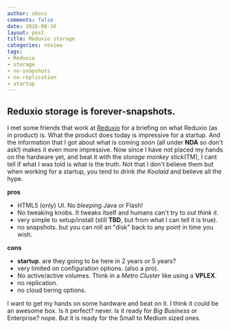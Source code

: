 ```yaml
---
author: sboss
comments: false
date: 2016-08-16
layout: post
title: Reduxio storage
categories: review
tags:
- Reduxio
- storage
- no-snapshots
- no-replication
- startup
---
```


## Reduxio storage is forever-snapshots.

I met some friends that work at [Reduxio]( http://reduxio.com ) for a briefing on what Reduxio (as in product) is.  What the product does today is impressive for a startup.  And the information that I got about what is coming *soon* (all under **NDA** so don't ask!) makes it even more impressive.  Now since I have not placed my hands on the hardware yet, and beat it with the *storage monkey stick*(TM), I cant tell if what I was told is what is the truth.  Not that I don't believe them but when working for a startup, you tend to drink *the Koolaid* and believe all the hype.

**pros**
- HTML5 (only) UI.  No *bleeping* Java or Flash!
- No tweaking knobs.  It tweaks itself and humans can't try to *out think it*.
- very simple to setup/install (still **TBD**, but from what I can tell it is true).
- no snapshots. but you can roll an "disk" back to any point in time you wish.

**cons**
- **startup**. are they going to be here in 2 years or 5 years?
- very limited on configuration options. (also a pro).
- No active/active volumes.  Think in a *Metro Cluster* like using a **VPLEX**.
- no replication.
- no cloud tiering options.

I want to get my hands on some hardware and beat on it. I think it could be an awesome box.  Is it perfect? never. Is it ready for *Big Business* or Enterprise? nope.  But it is ready for the Small to Medium sized ones.
